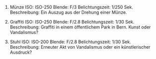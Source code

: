 1. Münze
ISO: ISO-250
Blende: F/3
Belichtungszeit: 1/250 Sek.
Beschreibung: Ein Auszug aus der Drehung einer Münze.

2. Graffiti
ISO: ISO-250
Blende: F/2.8
Belichtungszeit: 1/30 Sek.
Beschreibung: Graffiti in einem öffentlichem Park in Bern. Kunst oder Vandalismus?

3. Stuhl
ISO: ISO-200
Blende: F/2.8
Belichtungszeit: 1/30 Sek.
Beschreibung: Erneuter Akt von Vandalismus oder ein künstlerischer Ausdruck?
